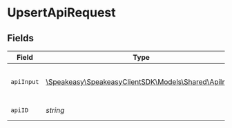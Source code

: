 # UpsertApiRequest


## Fields

| Field                                                                                   | Type                                                                                    | Required                                                                                | Description                                                                             |
| --------------------------------------------------------------------------------------- | --------------------------------------------------------------------------------------- | --------------------------------------------------------------------------------------- | --------------------------------------------------------------------------------------- |
| `apiInput`                                                                              | [\Speakeasy\SpeakeasyClientSDK\Models\Shared\ApiInput](../../models/shared/ApiInput.md) | :heavy_check_mark:                                                                      | A JSON representation of the Api to upsert                                              |
| `apiID`                                                                                 | *string*                                                                                | :heavy_check_mark:                                                                      | The ID of the Api to upsert.                                                            |